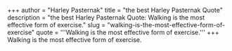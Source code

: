 +++
author = "Harley Pasternak"
title = "the best Harley Pasternak Quote"
description = "the best Harley Pasternak Quote: Walking is the most effective form of exercise."
slug = "walking-is-the-most-effective-form-of-exercise"
quote = '''Walking is the most effective form of exercise.'''
+++
Walking is the most effective form of exercise.
